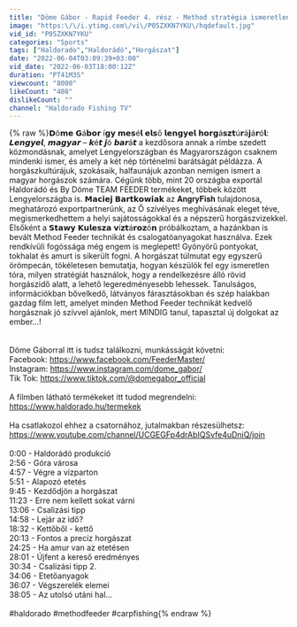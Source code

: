 ```yaml
---
title: "Döme Gábor - Rapid Feeder 4. rész - Method stratégia ismeretlen tavon"
image: "https:\/\/i.ytimg.com\/vi\/P05ZXKN7YKU\/hqdefault.jpg"
vid_id: "P05ZXKN7YKU"
categories: "Sports"
tags: ["Haldorado","Haldorádó","Horgászat"]
date: "2022-06-04T03:09:39+03:00"
vid_date: "2022-06-03T18:00:12Z"
duration: "PT41M3S"
viewcount: "8000"
likeCount: "408"
dislikeCount: ""
channel: "Haldorado Fishing TV"
---
```

{% raw %}𝗗ö𝗺𝗲 𝗚á𝗯𝗼𝗿 í𝗴𝘆 𝗺𝗲𝘀é𝗹 𝗲𝗹𝘀ő 𝗹𝗲𝗻𝗴𝘆𝗲𝗹 𝗵𝗼𝗿𝗴á𝘀𝘇𝘁ú𝗿á𝗷á𝗿ó𝗹:<br />𝙇𝙚𝙣𝙜𝙮𝙚𝙡, 𝙢𝙖𝙜𝙮𝙖𝙧 – 𝙠é𝙩 𝙟ó 𝙗𝙖𝙧á𝙩 a kezdősora annak a rímbe szedett közmondásnak, amelyet Lengyelországban és Magyarországon csaknem mindenki ismer, és amely a két nép történelmi barátságát példázza. A horgászkultúrájuk, szokásaik, halfaunájuk azonban nemigen ismert a magyar horgászok számára. Cégünk több, mint 20 országba exportál Haldorádó és By Döme TEAM FEEDER termékeket, többek között Lengyelországba is. 𝗠𝗮𝗰𝗶𝗲𝗷 𝗕𝗮𝗿𝘁𝗸𝗼𝘄𝗶𝗮𝗸 az 𝐀𝐧𝐠𝐫𝐲𝐅𝐢𝐬𝐡 tulajdonosa, meghatározó exportpartnerünk, az Ő szívélyes meghívásának eleget téve, megismerkedhettem a helyi sajátosságokkal és a népszerű horgászvizekkel. Elsőként a 𝗦𝘁𝗮𝘄𝘆 𝗞𝘂𝗹𝗲𝘀𝘇𝗮 𝘃í𝘇𝘁á𝗿𝗼𝘇ó𝗻 próbálkoztam, a hazánkban is bevált Method Feeder technikát és csalogatóanyagokat használva. Ezek rendkívüli fogóssága még engem is meglepett! Gyönyörű pontyokat, tokhalat és amurt is sikerült fogni. A horgászat túlmutat egy egyszerű örömpecán, tökéletesen bemutatja, hogyan készülök fel egy ismeretlen tóra, milyen stratégiát használok, hogy a rendelkezésre álló rövid horgászidő alatt, a lehető legeredményesebb lehessek. Tanulságos, információkban bővelkedő, látványos fárasztásokban és szép halakban gazdag film lett, amelyet minden Method Feeder technikát kedvelő horgásznak jó szívvel ajánlok, mert MINDIG tanul, tapasztal új dolgokat az ember...! <br /><br /><br />Döme Gáborral itt is tudsz találkozni, munkásságát követni:<br />Facebook: <a rel="nofollow" target="blank" href="https://www.facebook.com/FeederMaster/">https://www.facebook.com/FeederMaster/</a><br />Instagram: <a rel="nofollow" target="blank" href="https://www.instagram.com/dome_gabor/">https://www.instagram.com/dome_gabor/</a><br />Tik Tok: <a rel="nofollow" target="blank" href="https://www.tiktok.com/@domegabor_official">https://www.tiktok.com/@domegabor_official</a><br /><br />A filmben látható termékeket itt tudod megrendelni: <a rel="nofollow" target="blank" href="https://www.haldorado.hu/termekek">https://www.haldorado.hu/termekek</a><br /><br />Ha csatlakozol ehhez a csatornához, jutalmakban részesülhetsz:<br /><a rel="nofollow" target="blank" href="https://www.youtube.com/channel/UCGEGFp4drAbIQSvfe4uDniQ/join">https://www.youtube.com/channel/UCGEGFp4drAbIQSvfe4uDniQ/join</a><br /><br />0:00 - Haldorádó produkció<br />2:56 - Góra városa<br />4:57 - Végre a vízparton <br />5:51 - Alapozó etetés<br />9:45 - Kezdődjön a horgászat<br />11:23 - Erre nem kellett sokat várni<br />13:06 - Csalizási tipp<br />14:58 - Lejár az idő? <br />18:32 - Kettőből - kettő<br />20:13 - Fontos a precíz horgászat<br />24:25 - Ha amur van az etetésen<br />28:01 - Újfent a kereső eredményes<br />30:34 - Csalizási tipp 2.<br />34:06 - Etetőanyagok<br />36:07 - Végszerelék elemei<br />38:05 - Az utolsó utáni hal...<br /><br />#haldorado #methodfeeder #carpfishing{% endraw %}
